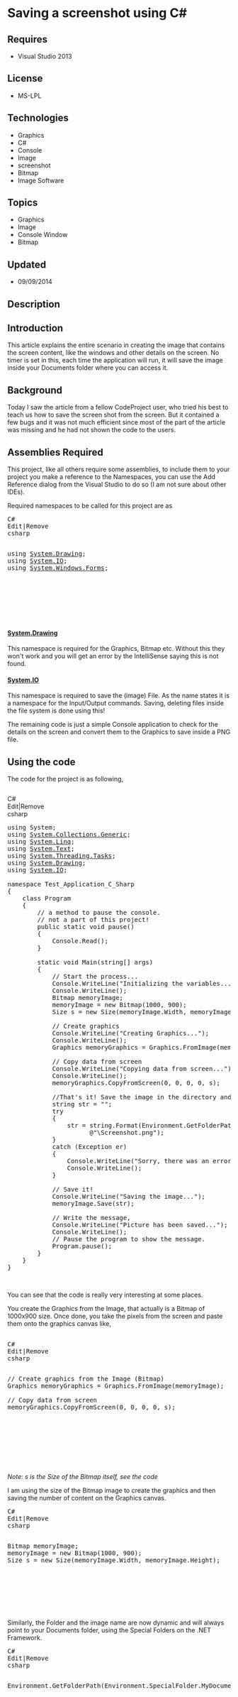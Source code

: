 # Saving a screenshot using C#
## Requires
- Visual Studio 2013
## License
- MS-LPL
## Technologies
- Graphics
- C#
- Console
- Image
- screenshot
- Bitmap
- Image Software
## Topics
- Graphics
- Image
- Console Window
- Bitmap
## Updated
- 09/09/2014
## Description

<h2>Introduction</h2>
<p>This article explains the entire scenario in creating the image that contains the screen content, like the windows and other details on the screen. No timer is set in this, each time the application will run, it will save the image inside your Documents
 folder where you can access it.</p>
<h2>Background</h2>
<p>Today I saw the article from a fellow CodeProject user, who tried his best to teach us how to save the screen shot from the screen. But it contained a few bugs and it was not much efficient since most of the part of the article was missing and he had not
 shown the code to the users.</p>
<h2>Assemblies Required</h2>
<p>This project, like all others require some assemblies, to include them to your project you make a reference to the Namespaces, you can use the Add Reference dialog from the Visual Studio to do so (I am not sure about other IDEs).</p>
<p>Required namespaces to be called for this project are as</p>
<pre id="pre0"><span class="code-keyword"></span><div class="scriptcode"><div class="pluginEditHolder" pluginCommand="mceScriptCode"><div class="title"><span>C#</span></div><div class="pluginLinkHolder"><span class="pluginEditHolderLink">Edit</span>|<span class="pluginRemoveHolderLink">Remove</span></div><span class="hidden">csharp</span>
<div class="preview">
<pre class="js">using&nbsp;<a class="libraryLink" href="http://msdn.microsoft.com/en-US/library/System.Drawing.aspx" target="_blank" title="Auto generated link to System.Drawing">System.Drawing</a>;&nbsp;
using&nbsp;<a class="libraryLink" href="http://msdn.microsoft.com/en-US/library/System.IO.aspx" target="_blank" title="Auto generated link to System.IO">System.IO</a>;&nbsp;
using&nbsp;<a class="libraryLink" href="http://msdn.microsoft.com/en-US/library/System.Windows.Forms.aspx" target="_blank" title="Auto generated link to System.Windows.Forms">System.Windows.Forms</a>;</pre>
</div>
</div>
</div>
<div class="endscriptcode">&nbsp;</div>
</pre>
<h4><a class="libraryLink" href="http://msdn.microsoft.com/en-US/library/System.Drawing.aspx" target="_blank" title="Auto generated link to System.Drawing">System.Drawing</a></h4>
<p>This namespace is required for the Graphics, Bitmap etc. Without this they won't work and you will get an error by the IntelliSense saying this is not found.</p>
<h4><a class="libraryLink" href="http://msdn.microsoft.com/en-US/library/System.IO.aspx" target="_blank" title="Auto generated link to System.IO">System.IO</a></h4>
<p>This namespace is required to save the (image) File. As the name states it is a namespace for the Input/Output commands. Saving, deleting files inside the file system is done using this!</p>
<p>The remaining code is just a simple Console application to check for the details on the screen and convert them to the Graphics to save inside a PNG file.&nbsp;</p>
<h2>Using the code</h2>
<p>The code for the project is as following,&nbsp;</p>
<pre id="pre1"><span class="code-keyword"></span></pre>
<div class="scriptcode">
<div class="pluginEditHolder" pluginCommand="mceScriptCode">
<div class="title"><span>C#</span></div>
<div class="pluginLinkHolder"><span class="pluginEditHolderLink">Edit</span>|<span class="pluginRemoveHolderLink">Remove</span></div>
<span class="hidden">csharp</span>

<div class="preview">
<pre class="js">using&nbsp;System;&nbsp;
using&nbsp;<a class="libraryLink" href="http://msdn.microsoft.com/en-US/library/System.Collections.Generic.aspx" target="_blank" title="Auto generated link to System.Collections.Generic">System.Collections.Generic</a>;&nbsp;
using&nbsp;<a class="libraryLink" href="http://msdn.microsoft.com/en-US/library/System.Linq.aspx" target="_blank" title="Auto generated link to System.Linq">System.Linq</a>;&nbsp;
using&nbsp;<a class="libraryLink" href="http://msdn.microsoft.com/en-US/library/System.Text.aspx" target="_blank" title="Auto generated link to System.Text">System.Text</a>;&nbsp;
using&nbsp;<a class="libraryLink" href="http://msdn.microsoft.com/en-US/library/System.Threading.Tasks.aspx" target="_blank" title="Auto generated link to System.Threading.Tasks">System.Threading.Tasks</a>;&nbsp;
using&nbsp;<a class="libraryLink" href="http://msdn.microsoft.com/en-US/library/System.Drawing.aspx" target="_blank" title="Auto generated link to System.Drawing">System.Drawing</a>;&nbsp;
using&nbsp;<a class="libraryLink" href="http://msdn.microsoft.com/en-US/library/System.IO.aspx" target="_blank" title="Auto generated link to System.IO">System.IO</a>;&nbsp;
&nbsp;
namespace&nbsp;Test_Application_C_Sharp&nbsp;
<span class="js__brace">{</span>&nbsp;
&nbsp;&nbsp;&nbsp;&nbsp;class&nbsp;Program&nbsp;
&nbsp;&nbsp;&nbsp;&nbsp;<span class="js__brace">{</span>&nbsp;
&nbsp;&nbsp;&nbsp;&nbsp;&nbsp;&nbsp;&nbsp;&nbsp;<span class="js__sl_comment">//&nbsp;a&nbsp;method&nbsp;to&nbsp;pause&nbsp;the&nbsp;console.</span>&nbsp;
&nbsp;&nbsp;&nbsp;&nbsp;&nbsp;&nbsp;&nbsp;&nbsp;<span class="js__sl_comment">//&nbsp;not&nbsp;a&nbsp;part&nbsp;of&nbsp;this&nbsp;project!</span>&nbsp;
&nbsp;&nbsp;&nbsp;&nbsp;&nbsp;&nbsp;&nbsp;&nbsp;public&nbsp;static&nbsp;<span class="js__operator">void</span>&nbsp;pause()&nbsp;
&nbsp;&nbsp;&nbsp;&nbsp;&nbsp;&nbsp;&nbsp;&nbsp;<span class="js__brace">{</span>&nbsp;
&nbsp;&nbsp;&nbsp;&nbsp;&nbsp;&nbsp;&nbsp;&nbsp;&nbsp;&nbsp;&nbsp;&nbsp;Console.Read();&nbsp;
&nbsp;&nbsp;&nbsp;&nbsp;&nbsp;&nbsp;&nbsp;&nbsp;<span class="js__brace">}</span>&nbsp;
&nbsp;
&nbsp;&nbsp;&nbsp;&nbsp;&nbsp;&nbsp;&nbsp;&nbsp;static&nbsp;<span class="js__operator">void</span>&nbsp;Main(string[]&nbsp;args)&nbsp;
&nbsp;&nbsp;&nbsp;&nbsp;&nbsp;&nbsp;&nbsp;&nbsp;<span class="js__brace">{</span>&nbsp;
&nbsp;&nbsp;&nbsp;&nbsp;&nbsp;&nbsp;&nbsp;&nbsp;&nbsp;&nbsp;&nbsp;&nbsp;<span class="js__sl_comment">//&nbsp;Start&nbsp;the&nbsp;process...</span>&nbsp;
&nbsp;&nbsp;&nbsp;&nbsp;&nbsp;&nbsp;&nbsp;&nbsp;&nbsp;&nbsp;&nbsp;&nbsp;Console.WriteLine(<span class="js__string">&quot;Initializing&nbsp;the&nbsp;variables...&quot;</span>);&nbsp;
&nbsp;&nbsp;&nbsp;&nbsp;&nbsp;&nbsp;&nbsp;&nbsp;&nbsp;&nbsp;&nbsp;&nbsp;Console.WriteLine();&nbsp;
&nbsp;&nbsp;&nbsp;&nbsp;&nbsp;&nbsp;&nbsp;&nbsp;&nbsp;&nbsp;&nbsp;&nbsp;Bitmap&nbsp;memoryImage;&nbsp;
&nbsp;&nbsp;&nbsp;&nbsp;&nbsp;&nbsp;&nbsp;&nbsp;&nbsp;&nbsp;&nbsp;&nbsp;memoryImage&nbsp;=&nbsp;<span class="js__operator">new</span>&nbsp;Bitmap(<span class="js__num">1000</span>,&nbsp;<span class="js__num">900</span>);&nbsp;
&nbsp;&nbsp;&nbsp;&nbsp;&nbsp;&nbsp;&nbsp;&nbsp;&nbsp;&nbsp;&nbsp;&nbsp;Size&nbsp;s&nbsp;=&nbsp;<span class="js__operator">new</span>&nbsp;Size(memoryImage.Width,&nbsp;memoryImage.Height);&nbsp;
&nbsp;
&nbsp;&nbsp;&nbsp;&nbsp;&nbsp;&nbsp;&nbsp;&nbsp;&nbsp;&nbsp;&nbsp;&nbsp;<span class="js__sl_comment">//&nbsp;Create&nbsp;graphics</span>&nbsp;
&nbsp;&nbsp;&nbsp;&nbsp;&nbsp;&nbsp;&nbsp;&nbsp;&nbsp;&nbsp;&nbsp;&nbsp;Console.WriteLine(<span class="js__string">&quot;Creating&nbsp;Graphics...&quot;</span>);&nbsp;
&nbsp;&nbsp;&nbsp;&nbsp;&nbsp;&nbsp;&nbsp;&nbsp;&nbsp;&nbsp;&nbsp;&nbsp;Console.WriteLine();&nbsp;
&nbsp;&nbsp;&nbsp;&nbsp;&nbsp;&nbsp;&nbsp;&nbsp;&nbsp;&nbsp;&nbsp;&nbsp;Graphics&nbsp;memoryGraphics&nbsp;=&nbsp;Graphics.FromImage(memoryImage);&nbsp;
&nbsp;
&nbsp;&nbsp;&nbsp;&nbsp;&nbsp;&nbsp;&nbsp;&nbsp;&nbsp;&nbsp;&nbsp;&nbsp;<span class="js__sl_comment">//&nbsp;Copy&nbsp;data&nbsp;from&nbsp;screen</span>&nbsp;
&nbsp;&nbsp;&nbsp;&nbsp;&nbsp;&nbsp;&nbsp;&nbsp;&nbsp;&nbsp;&nbsp;&nbsp;Console.WriteLine(<span class="js__string">&quot;Copying&nbsp;data&nbsp;from&nbsp;screen...&quot;</span>);&nbsp;
&nbsp;&nbsp;&nbsp;&nbsp;&nbsp;&nbsp;&nbsp;&nbsp;&nbsp;&nbsp;&nbsp;&nbsp;Console.WriteLine();&nbsp;
&nbsp;&nbsp;&nbsp;&nbsp;&nbsp;&nbsp;&nbsp;&nbsp;&nbsp;&nbsp;&nbsp;&nbsp;memoryGraphics.CopyFromScreen(<span class="js__num">0</span>,&nbsp;<span class="js__num">0</span>,&nbsp;<span class="js__num">0</span>,&nbsp;<span class="js__num">0</span>,&nbsp;s);&nbsp;
&nbsp;
&nbsp;&nbsp;&nbsp;&nbsp;&nbsp;&nbsp;&nbsp;&nbsp;&nbsp;&nbsp;&nbsp;&nbsp;<span class="js__sl_comment">//That's&nbsp;it!&nbsp;Save&nbsp;the&nbsp;image&nbsp;in&nbsp;the&nbsp;directory&nbsp;and&nbsp;this&nbsp;will&nbsp;work&nbsp;like&nbsp;charm.</span>&nbsp;
&nbsp;&nbsp;&nbsp;&nbsp;&nbsp;&nbsp;&nbsp;&nbsp;&nbsp;&nbsp;&nbsp;&nbsp;string&nbsp;str&nbsp;=&nbsp;<span class="js__string">&quot;&quot;</span>;&nbsp;
&nbsp;&nbsp;&nbsp;&nbsp;&nbsp;&nbsp;&nbsp;&nbsp;&nbsp;&nbsp;&nbsp;&nbsp;<span class="js__statement">try</span>&nbsp;
&nbsp;&nbsp;&nbsp;&nbsp;&nbsp;&nbsp;&nbsp;&nbsp;&nbsp;&nbsp;&nbsp;&nbsp;<span class="js__brace">{</span>&nbsp;
&nbsp;&nbsp;&nbsp;&nbsp;&nbsp;&nbsp;&nbsp;&nbsp;&nbsp;&nbsp;&nbsp;&nbsp;&nbsp;&nbsp;&nbsp;&nbsp;str&nbsp;=&nbsp;string.Format(Environment.GetFolderPath(Environment.SpecialFolder.MyDocuments)&nbsp;&#43;&nbsp;
&nbsp;&nbsp;&nbsp;&nbsp;&nbsp;&nbsp;&nbsp;&nbsp;&nbsp;&nbsp;&nbsp;&nbsp;&nbsp;&nbsp;&nbsp;&nbsp;&nbsp;&nbsp;&nbsp;&nbsp;&nbsp;&nbsp;@<span class="js__string">&quot;\Screenshot.png&quot;</span>);&nbsp;
&nbsp;&nbsp;&nbsp;&nbsp;&nbsp;&nbsp;&nbsp;&nbsp;&nbsp;&nbsp;&nbsp;&nbsp;<span class="js__brace">}</span>&nbsp;
&nbsp;&nbsp;&nbsp;&nbsp;&nbsp;&nbsp;&nbsp;&nbsp;&nbsp;&nbsp;&nbsp;&nbsp;<span class="js__statement">catch</span>&nbsp;(Exception&nbsp;er)&nbsp;
&nbsp;&nbsp;&nbsp;&nbsp;&nbsp;&nbsp;&nbsp;&nbsp;&nbsp;&nbsp;&nbsp;&nbsp;<span class="js__brace">{</span>&nbsp;
&nbsp;&nbsp;&nbsp;&nbsp;&nbsp;&nbsp;&nbsp;&nbsp;&nbsp;&nbsp;&nbsp;&nbsp;&nbsp;&nbsp;&nbsp;&nbsp;Console.WriteLine(<span class="js__string">&quot;Sorry,&nbsp;there&nbsp;was&nbsp;an&nbsp;error:&nbsp;&quot;</span>&nbsp;&#43;&nbsp;er.Message);&nbsp;
&nbsp;&nbsp;&nbsp;&nbsp;&nbsp;&nbsp;&nbsp;&nbsp;&nbsp;&nbsp;&nbsp;&nbsp;&nbsp;&nbsp;&nbsp;&nbsp;Console.WriteLine();&nbsp;
&nbsp;&nbsp;&nbsp;&nbsp;&nbsp;&nbsp;&nbsp;&nbsp;&nbsp;&nbsp;&nbsp;&nbsp;<span class="js__brace">}</span>&nbsp;
&nbsp;
&nbsp;&nbsp;&nbsp;&nbsp;&nbsp;&nbsp;&nbsp;&nbsp;&nbsp;&nbsp;&nbsp;&nbsp;<span class="js__sl_comment">//&nbsp;Save&nbsp;it!</span>&nbsp;
&nbsp;&nbsp;&nbsp;&nbsp;&nbsp;&nbsp;&nbsp;&nbsp;&nbsp;&nbsp;&nbsp;&nbsp;Console.WriteLine(<span class="js__string">&quot;Saving&nbsp;the&nbsp;image...&quot;</span>);&nbsp;
&nbsp;&nbsp;&nbsp;&nbsp;&nbsp;&nbsp;&nbsp;&nbsp;&nbsp;&nbsp;&nbsp;&nbsp;memoryImage.Save(str);&nbsp;
&nbsp;
&nbsp;&nbsp;&nbsp;&nbsp;&nbsp;&nbsp;&nbsp;&nbsp;&nbsp;&nbsp;&nbsp;&nbsp;<span class="js__sl_comment">//&nbsp;Write&nbsp;the&nbsp;message,</span>&nbsp;
&nbsp;&nbsp;&nbsp;&nbsp;&nbsp;&nbsp;&nbsp;&nbsp;&nbsp;&nbsp;&nbsp;&nbsp;Console.WriteLine(<span class="js__string">&quot;Picture&nbsp;has&nbsp;been&nbsp;saved...&quot;</span>);&nbsp;
&nbsp;&nbsp;&nbsp;&nbsp;&nbsp;&nbsp;&nbsp;&nbsp;&nbsp;&nbsp;&nbsp;&nbsp;Console.WriteLine();&nbsp;
&nbsp;&nbsp;&nbsp;&nbsp;&nbsp;&nbsp;&nbsp;&nbsp;&nbsp;&nbsp;&nbsp;&nbsp;<span class="js__sl_comment">//&nbsp;Pause&nbsp;the&nbsp;program&nbsp;to&nbsp;show&nbsp;the&nbsp;message.</span>&nbsp;
&nbsp;&nbsp;&nbsp;&nbsp;&nbsp;&nbsp;&nbsp;&nbsp;&nbsp;&nbsp;&nbsp;&nbsp;Program.pause();&nbsp;
&nbsp;&nbsp;&nbsp;&nbsp;&nbsp;&nbsp;&nbsp;&nbsp;<span class="js__brace">}</span>&nbsp;
&nbsp;&nbsp;&nbsp;&nbsp;<span class="js__brace">}</span>&nbsp;
<span class="js__brace">}</span>&nbsp;
</pre>
</div>
</div>
</div>
<div class="endscriptcode">&nbsp;</div>
<p>You can see that the code is really very interesting at some places.</p>
<p>You create the Graphics from the Image, that actually is a Bitmap of 1000x900 size. Once done, you take the pixels from the screen and paste them onto the graphics canvas like,&nbsp;</p>
<pre id="pre2"><span class="code-comment"></span><div class="endscriptcode">&nbsp;<div class="scriptcode"><div class="pluginEditHolder" pluginCommand="mceScriptCode"><div class="title"><span>C#</span></div><div class="pluginLinkHolder"><span class="pluginEditHolderLink">Edit</span>|<span class="pluginRemoveHolderLink">Remove</span></div><span class="hidden">csharp</span>
<div class="preview">
<pre class="js"><span class="js__sl_comment">//&nbsp;Create&nbsp;graphics&nbsp;from&nbsp;the&nbsp;Image&nbsp;(Bitmap)</span>&nbsp;
Graphics&nbsp;memoryGraphics&nbsp;=&nbsp;Graphics.FromImage(memoryImage);&nbsp;
&nbsp;
<span class="js__sl_comment">//&nbsp;Copy&nbsp;data&nbsp;from&nbsp;screen</span>&nbsp;
memoryGraphics.CopyFromScreen(<span class="js__num">0</span>,&nbsp;<span class="js__num">0</span>,&nbsp;<span class="js__num">0</span>,&nbsp;<span class="js__num">0</span>,&nbsp;s);</pre>
</div>
</div>
</div>
<div class="endscriptcode">&nbsp;</div>
</div>
</pre>
<p><em>Note: s is the Size of the Bitmap itself, see the code</em></p>
<p>I am using the size of the Bitmap image to create the graphics and then saving the number of content on the Graphics canvas.</p>
<pre id="pre3"><div class="scriptcode"><div class="pluginEditHolder" pluginCommand="mceScriptCode"><div class="title"><span>C#</span></div><div class="pluginLinkHolder"><span class="pluginEditHolderLink">Edit</span>|<span class="pluginRemoveHolderLink">Remove</span></div><span class="hidden">csharp</span>
<div class="preview">
<pre class="js">Bitmap&nbsp;memoryImage;&nbsp;
memoryImage&nbsp;=&nbsp;<span class="js__operator">new</span>&nbsp;Bitmap(<span class="js__num">1000</span>,&nbsp;<span class="js__num">900</span>);&nbsp;
Size&nbsp;s&nbsp;=&nbsp;<span class="js__operator">new</span>&nbsp;Size(memoryImage.Width,&nbsp;memoryImage.Height);</pre>
</div>
</div>
</div>
<div class="endscriptcode">&nbsp;</div>
</pre>
<p>Similarly, the Folder and the image name are now dynamic and will always point to your Documents folder, using the Special Folders on the .NET Framework.&nbsp;</p>
<pre id="pre4"><div class="scriptcode"><div class="pluginEditHolder" pluginCommand="mceScriptCode"><div class="title"><span>C#</span></div><div class="pluginLinkHolder"><span class="pluginEditHolderLink">Edit</span>|<span class="pluginRemoveHolderLink">Remove</span></div><span class="hidden">csharp</span>
<div class="preview">
<pre class="js">Environment.GetFolderPath(Environment.SpecialFolder.MyDocuments)&nbsp;&#43;&nbsp;@<span class="js__string">&quot;\Screenshot.png&quot;</span></pre>
</div>
</div>
</div>
<div class="endscriptcode">&nbsp;</div>
<span class="code-string"></span></pre>
<p>..will give you the folder, and the last string is the name of the image. That is &quot;screenshot.png&quot;.</p>
<p>After all this, you just call the Save method to save the Bitmap,&nbsp;</p>
<pre id="pre5"><div class="scriptcode"><div class="pluginEditHolder" pluginCommand="mceScriptCode"><div class="title"><span>C#</span></div><div class="pluginLinkHolder"><span class="pluginEditHolderLink">Edit</span>|<span class="pluginRemoveHolderLink">Remove</span></div><span class="hidden">csharp</span>
<div class="preview">
<pre class="js">memoryImage.Save(str);</pre>
</div>
</div>
</div>
<div class="endscriptcode">&nbsp;</div>
</pre>
